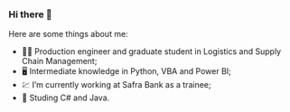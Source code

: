 ### Hi there 👋

Here are some things about me:

- :man_student: Production engineer and graduate student in Logistics and Supply Chain Management;
- :desktop_computer: Intermediate knowledge in Python, VBA and Power BI;
- :chart: I’m currently working at Safra Bank as a trainee;
- 🌱 Studing C# and Java.


